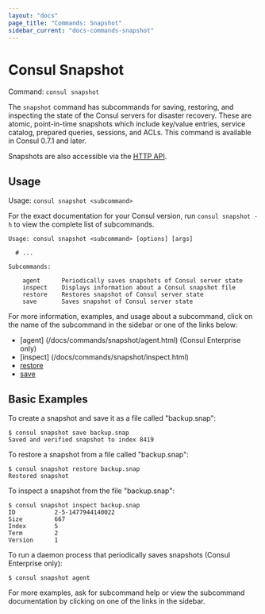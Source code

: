 ```yaml
---
layout: "docs"
page_title: "Commands: Snapshot"
sidebar_current: "docs-commands-snapshot"
---
```


# Consul Snapshot

Command: `consul snapshot`

The `snapshot` command has subcommands for saving, restoring, and inspecting the
state of the Consul servers for disaster recovery. These are atomic, point-in-time
snapshots which include key/value entries, service catalog, prepared queries,
sessions, and ACLs. This command is available in Consul 0.7.1 and later.

Snapshots are also accessible via the [HTTP API](/api/snapshot.html).

## Usage

Usage: `consul snapshot <subcommand>`

For the exact documentation for your Consul version, run `consul snapshot -h` to
view the complete list of subcommands.

```text
Usage: consul snapshot <subcommand> [options] [args]

  # ...

Subcommands:

    agent      Periodically saves snapshots of Consul server state
    inspect    Displays information about a Consul snapshot file
    restore    Restores snapshot of Consul server state
    save       Saves snapshot of Consul server state
```

For more information, examples, and usage about a subcommand, click on the name
of the subcommand in the sidebar or one of the links below:

- [agent] (/docs/commands/snapshot/agent.html) (Consul Enterprise only)
- [inspect] (/docs/commands/snapshot/inspect.html)
- [restore](/docs/commands/snapshot/restore.html)
- [save](/docs/commands/snapshot/save.html)

## Basic Examples

To create a snapshot and save it as a file called "backup.snap":

```text
$ consul snapshot save backup.snap
Saved and verified snapshot to index 8419
```

To restore a snapshot from a file called "backup.snap":

```text
$ consul snapshot restore backup.snap
Restored snapshot
```

To inspect a snapshot from the file "backup.snap":

```text
$ consul snapshot inspect backup.snap
ID           2-5-1477944140022
Size         667
Index        5
Term         2
Version      1
```

To run a daemon process that periodically saves snapshots (Consul Enterprise only):

```
$ consul snapshot agent
```

For more examples, ask for subcommand help or view the subcommand documentation
by clicking on one of the links in the sidebar.
